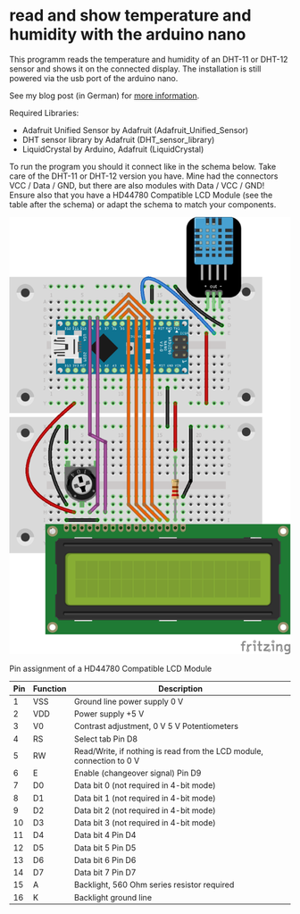 # read and show temperature and humidity with the arduino nano

This programm reads the temperature and humidity of an DHT-11 or DHT-12 sensor
and shows it on the connected display. The installation is still powered via 
the usb port of the arduino nano.

See my blog post (in German) for
[more information](https://blog.rolandbaer.ch/2020/03/23/temperatur-und-luftfeuchtigkeit-messen-und-anzeigen-mit-dem-arduino-nano/).

Required Libraries:
- Adafruit Unified Sensor by Adafruit (Adafruit_Unified_Sensor)
- DHT sensor library by Adafruit (DHT_sensor_library)
- LiquidCrystal by Arduino, Adafruit (LiquidCrystal)

To run the program you should it connect like in the schema below. Take care
of the DHT-11 or DHT-12 version you have. Mine had the connectors
VCC / Data / GND, but there are also modules with Data / VCC / GND!
Ensure also that you have a HD44780 Compatible LCD Module (see the 
table after the schema) or adapt the schema to match your components.

![Connection schema for read_dht_02](Temp_hum_sensor_arduino_nano_display_Steckplatine.png)

Pin assignment of a HD44780 Compatible LCD Module

| Pin | Function | Description                                                           |
| --- | -------- | --------------------------------------------------------------------- |
|   1 | VSS      | Ground line power supply 0 V                                          |
|   2 | VDD      | Power supply +5 V                                                     |
|   3 | V0       | Contrast adjustment, 0 V 5 V Potentiometers                           |
|   4 | RS       | Select tab Pin D8                                                     |
|   5 | RW       | Read/Write, if nothing is read from the LCD module, connection to 0 V |
|   6 | E        | Enable (changeover signal) Pin D9                                     |
|   7 | D0       | Data bit 0 (not required in 4-bit mode)                               |
|   8 | D1       | Data bit 1 (not required in 4-bit mode)                               |
|   9 | D2       | Data bit 2 (not required in 4-bit mode)                               |
|  10 | D3       | Data bit 3 (not required in 4-bit mode)                               |
|  11 | D4       | Data bit 4 Pin D4                                                     |
|  12 | D5       | Data bit 5 Pin D5                                                     |
|  13 | D6       | Data bit 6 Pin D6                                                     |
|  14 | D7       | Data bit 7 Pin D7                                                     |
|  15 | A        | Backlight, 560 Ohm series resistor required                           |
|  16 | K        | Backlight ground line                                                 |